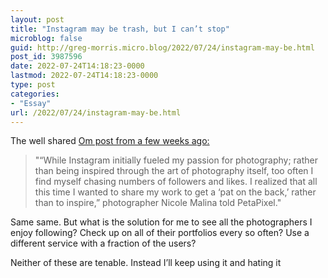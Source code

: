 ```yaml
---
layout: post
title: "Instagram may be trash, but I can’t stop"
microblog: false
guid: http://greg-morris.micro.blog/2022/07/24/instagram-may-be.html
post_id: 3987596
date: 2022-07-24T14:18:23-0000
lastmod: 2022-07-24T14:18:23-0000
type: post
categories:
- "Essay"
url: /2022/07/24/instagram-may-be.html
---
```

The well shared [Om post from a few weeks ago: ](https://om.co/2022/07/18/instagram-is-dead/)

> "“While Instagram initially fueled my passion for photography; rather than being inspired through the art of photography itself, too often I find myself chasing numbers of followers and likes. I realized that all this time I wanted to share my work to get a ‘pat on the back,’ rather than to inspire,” photographer Nicole Malina told PetaPixel."

Same same. But what is the solution for me to see all the photographers I enjoy following? Check up on all of their portfolios every so often? Use a different service with a fraction of the users?

Neither of these are tenable. Instead I’ll keep using it and hating it 
